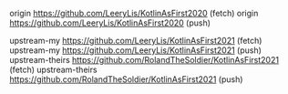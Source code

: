 origin  https://github.com/LeeryLis/KotlinAsFirst2020 (fetch)
origin  https://github.com/LeeryLis/KotlinAsFirst2020 (push)

upstream-my     https://github.com/LeeryLis/KotlinAsFirst2021 (fetch)
upstream-my     https://github.com/LeeryLis/KotlinAsFirst2021 (push)
upstream-theirs https://github.com/RolandTheSoldier/KotlinAsFirst2021 (fetch)
upstream-theirs https://github.com/RolandTheSoldier/KotlinAsFirst2021 (push)
